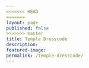 ```yaml
---
<<<<<<< HEAD
=======
layout: page
published: false
>>>>>>> master
title: Temple Dresscode
description:
featured-image:
permalink: /temple-dresscode/
---
```

